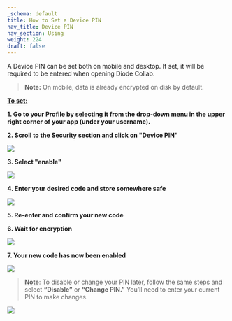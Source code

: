 ```yaml
---
_schema: default
title: How to Set a Device PIN
nav_title: Device PIN
nav_section: Using
weight: 224
draft: false
---
```

A Device PIN can be set both on mobile and desktop. If set, it will be required to be entered when opening Diode Collab.

> **Note:** On mobile, data is already encrypted on disk by default.

**<u>To set:</u>**

**1\. Go to your Profile by selecting it from the drop-down menu in the upper right corner of your app (under your username).**

**2\. Scroll to the Security section and click on "Device PIN"**

![](/uploads/screenshot-2025-06-13-at-2-49-02-pm.png)

**3\. Select "enable"**

![](/uploads/screenshot-2025-06-13-at-2-51-35-pm.png)

**4\. Enter your desired code and store somewhere safe**

![](/uploads/device-pin-2.png)

**5\. Re-enter and confirm your new code**

**6\. Wait for encryption**

![](/uploads/encrypted-pin.png)

**7\. Your new code has now been enabled**

![](/uploads/screenshot-2025-06-13-at-2-53-53-pm.png)

> **<u>Note</u>**: To disable or change your PIN later, follow the same steps and select **“Disable”** or **“Change PIN.”** You’ll need to enter your current PIN to make changes.

![](/uploads/decrypted-pin-1.png)